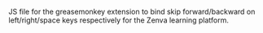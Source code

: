 JS file for the greasemonkey extension to bind skip forward/backward on left/right/space keys respectively for the Zenva learning platform.
